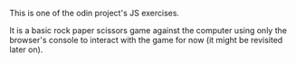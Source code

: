 This is one of the odin project's JS exercises.

It is a basic rock paper scissors game against the computer using only the browser's console
to interact with the game for now (it might be revisited later on).
